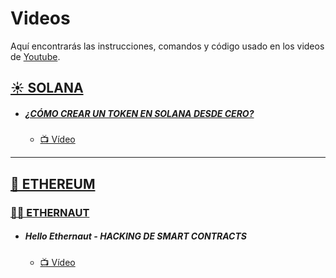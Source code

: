 # Videos

Aquí encontrarás las instrucciones, comandos y código usado en los videos de [Youtube](https://www.youtube.com/@0xrszt).

## [☀️ SOLANA](https://www.youtube.com/playlist?list=PLJi6QLnj65CyYpYh5B32XIWeHjCBlDK31)

- ##### [¿CÓMO CREAR UN TOKEN EN SOLANA DESDE CERO?](/como-crear-un-token-en-solana/)

  - [📺 Vídeo](https://www.youtube.com/watch?v=XVXRqEdtchs)

---

## [🔷 ETHEREUM](https://www.youtube.com/playlist?list=PLJi6QLnj65CycC2jxQDn7ilxSo5qGF3N1)

### [🧑‍🚀 ETHERNAUT](https://www.youtube.com/playlist?list=PLJi6QLnj65CyND3C6Dv4mRYYv84acgu6c)

- ##### Hello Ethernaut - HACKING DE SMART CONTRACTS

  - [📺 Vídeo](https://www.youtube.com/watch?v=YU-iNyvj6mA)
